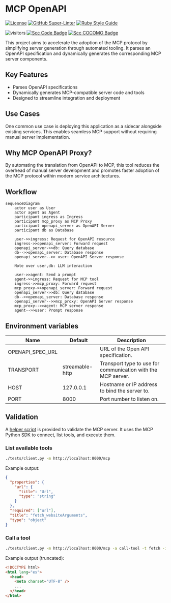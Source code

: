 # MCP OpenAPI

<!-- markdown-link-check-disable-next-line -->

[![License](https://img.shields.io/badge/License-Apache%202.0-blue.svg)](https://opensource.org/licenses/Apache-2.0)
[![GitHub Super-Linter](https://github.com/electrocucaracha/mcp-openapi-proxy/workflows/Lint%20Code%20Base/badge.svg)](https://github.com/marketplace/actions/super-linter)
[![Ruby Style Guide](https://img.shields.io/badge/code_style-rubocop-brightgreen.svg)](https://github.com/rubocop/rubocop)

<!-- markdown-link-check-disable-next-line -->

![visitors](https://visitor-badge.laobi.icu/badge?page_id=electrocucaracha.mcp-openapi-proxy)
[![Scc Code Badge](https://sloc.xyz/github/electrocucaracha/mcp-openapi-proxy?category=code)](https://github.com/boyter/scc/)
[![Scc COCOMO Badge](https://sloc.xyz/github/electrocucaracha/mcp-openapi-proxy?category=cocomo)](https://github.com/boyter/scc/)

This project aims to accelerate the adoption of the MCP protocol by simplifying server generation through automated tooling.
It parses an OpenAPI specification and dynamically generates the corresponding MCP server components.

## Key Features

- Parses OpenAPI specifications
- Dynamically generates MCP-compatible server code and tools
- Designed to streamline integration and deployment

## Use Cases

One common use case is deploying this application as a sidecar alongside existing services.
This enables seamless MCP support without requiring manual server implementation.

## Why MCP OpenAPI Proxy?

By automating the translation from OpenAPI to MCP, this tool reduces the overhead of manual server development
and promotes faster adoption of the MCP protocol within modern service architectures.

## Workflow

```mermaid
sequenceDiagram
    actor user as User
    actor agent as Agent
    participant ingress as Ingress
    participant mcp_proxy as MCP Proxy
    participant openapi_server as OpenAPI Server
    participant db as Database

    user->>ingress: Request for OpenAPI resource
    ingress->>openapi_server: Forward request
    openapi_server->>db: Query database
    db-->>openapi_server: Database response
    openapi_server-->> user: OpenAPI Server response

    Note over user,db: LLM interaction

    user->>agent: Send a prompt
    agent->>ingress: Request for MCP tool
    ingress->>mcp_proxy: Forward request
    mcp_proxy->>openapi_server: Forward request
    openapi_server->>db: Query database
    db-->>openapi_server: Database response
    openapi_server-->>mcp_proxy: OpenAPI Server response
    mcp_proxy-->>agent: MCP server response
    agent-->>user: Prompt response
```

## Environment variables

| Name             | Default         | Description                                                  |
| ---------------- | --------------- | ------------------------------------------------------------ |
| OPENAPI_SPEC_URL |                 | URL of the Open API specification.                           |
| TRANSPORT        | streamable-http | Transport type to use for communication with the MCP server. |
| HOST             | 127.0.0.1       | Hostname or IP address to bind the server to.                |
| PORT             | 8000            | Port number to listen on.                                    |

## Validation

A [helper script](tests/client.py) is provided to validate the MCP server.
It uses the MCP Python SDK to connect, list tools, and execute them.

### List available tools

```bash
./tests/client.py -m http://localhost:8000/mcp
```

Example output:

```json
{
  "properties": {
    "url": {
      "title": "Url",
      "type": "string"
    }
  },
  "required": ["url"],
  "title": "fetch_websiteArguments",
  "type": "object"
}
```

### Call a tool

```bash
./tests/client.py -m http://localhost:8000/mcp -a call-tool -t fetch -i url=https://electrocucaracha.com/acerca/
```

Example output (truncated):

```html
<!DOCTYPE html>
<html lang="es">
  <head>
    <meta charset="UTF-8" />
    ...
  </head>
</html>
```
